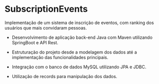 # SubscriptionEvents
Implementação de  um sistema de inscrição de eventos, com ranking dos usuários que mais convidaram pessoas.

- Desenvolvimento de aplicação back-end Java com Maven utilizando SpringBoot e API Rest.

- Estruturação do projeto desde a modelagem dos dados até a implementação das funcionalidades principais. 

- Integração com o banco de dados MySQL utilizando JPA e JDBC. 

- Utilização de records para manipulação dos dados. 
